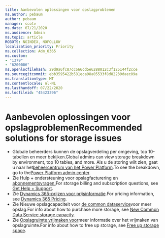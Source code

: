 ```yaml
---
title: Aanbevolen oplossingen voor opslagproblemen
ms.author: pebaum
author: pebaum
manager: scotv
ms.date: 07/21/2020
ms.audience: Admin
ms.topic: article
ROBOTS: NOINDEX, NOFOLLOW
localization_priority: Priority
ms.collection: Adm_O365
ms.custom:
- "1379"
- "6200006"
ms.openlocfilehash: 29d9a6fc87cc666cd5e6288012c3f125144f2cce
ms.sourcegitcommit: ebb3595422b581eca98a05533f8d82239daec09a
ms.translationtype: MT
ms.contentlocale: nl-NL
ms.lasthandoff: 07/22/2020
ms.locfileid: "45423396"
---
```

# <a name="recommended-solutions-for-storage-issues"></a><span data-ttu-id="ed19a-102">Aanbevolen oplossingen voor opslagproblemen</span><span class="sxs-lookup"><span data-stu-id="ed19a-102">Recommended solutions for storage issues</span></span>

- <span data-ttu-id="ed19a-103">Globale beheerders kunnen de opslagverdeling per omgeving, top 10-tabellen en meer bekijken.</span><span class="sxs-lookup"><span data-stu-id="ed19a-103">Global admins can view storage breakdown by environment, top 10 tables, and more.</span></span> <span data-ttu-id="ed19a-104">Als u de storing wilt zien, gaat u naar het[beheercentrum van het Power Platform](https://admin.powerplatform.microsoft.com/analytics/d365ce).</span><span class="sxs-lookup"><span data-stu-id="ed19a-104">To see the breakdown, go to the[Power Platform admin center](https://admin.powerplatform.microsoft.com/analytics/d365ce).</span></span> 
- <span data-ttu-id="ed19a-105">Zie Hulp + ondersteuning voor opslagfacturering en [abonnementsvragen.](https://docs.microsoft.com/dynamics365/customer-engagement/admin/contact-information-microsoft-dynamics-365-online-billing-support)</span><span class="sxs-lookup"><span data-stu-id="ed19a-105">For storage billing and subscription questions, see [Get Help + Support](https://docs.microsoft.com/dynamics365/customer-engagement/admin/contact-information-microsoft-dynamics-365-online-billing-support).</span></span>
- <span data-ttu-id="ed19a-106">Zie [Dynamics 365-prijzen voor prijsinformatie](https://dynamics.microsoft.com/pricing/).</span><span class="sxs-lookup"><span data-stu-id="ed19a-106">For pricing information, see [Dynamics 365 Pricing](https://dynamics.microsoft.com/pricing/).</span></span>
- <span data-ttu-id="ed19a-107">Zie Nieuwe opslagcapaciteit voor [de common dataservice](https://go.microsoft.com/fwlink/p/?linkid=2010782)voor meer opslag.</span><span class="sxs-lookup"><span data-stu-id="ed19a-107">For info about how to purchase more storage, see [New Common Data Service storage capacity](https://go.microsoft.com/fwlink/p/?linkid=2010782).</span></span>
- <span data-ttu-id="ed19a-108">Zie [Opslagruimte vrijmaken voor](https://go.microsoft.com/fwlink/p/?linkid=2011105)meer informatie over het vrijmaken van opslagruimte.</span><span class="sxs-lookup"><span data-stu-id="ed19a-108">For info about how to free up storage, see [Free up storage space](https://go.microsoft.com/fwlink/p/?linkid=2011105).</span></span>